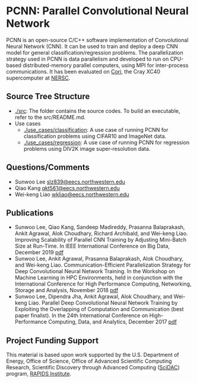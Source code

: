 # PCNN: Parallel Convolutional Neural Network
PCNN is an open-source C/C++ software implementation of Convolutional Neural Network (CNN).
It can be used to train and deploy a deep CNN model for general classification/regression problems.
The parallelization strategy used in PCNN is data parallelism and developed to run on
CPU-based distributed-memory parallel computers, using MPI for inter-process communications.
It has been evaluated on [Cori](https://www.nersc.gov/systems/cori/), the Cray XC40
supercomputer at [NERSC](https://www.nersc.gov). 

## Source Tree Structure
 + [./src](src): The folder contains the source codes.
   To build an executable, refer to the src/README.md.
 + Use cases
   + [./use_cases/classification](use_cases/classification): A use case of running PCNN for classification problems using CIFAR10 and ImageNet data.
   + [./use_cases/regression](use_cases/regression): A use case of running  PCNN for regression problems using DIV2K image super-resolution data.

## Questions/Comments
 + Sunwoo Lee <slz839@eecs.northwestern.edu>
 + Qiao Kang <qkt561@eecs.northwestern.edu>
 + Wei-keng Liao <wkliao@eecs.northwestern.edu>

## Publications
* Sunwoo Lee, Qiao Kang, Sandeep Madireddy, Prasanna Balaprakash, Ankit Agrawal, Alok Choudhary, Richard Archibald, and Wei-keng Liao. Improving Scalability of Parallel CNN Training by Adjusting Mini-Batch Size at Run-Time. In IEEE International Conference on Big Data, December 2019 [pdf](http://cucis.eecs.northwestern.edu/publications/pdf/LKM19.pdf)
* Sunwoo Lee, Ankit Agrawal, Prasanna Balaprakash, Alok Choudhary, and Wei-keng Liao. Communication-Efficient Parallelization Strategy for Deep Convolutional Neural Network Training. In the Workshop on Machine Learning in HPC Environments, held in conjunction with the International Conference for High Performance Computing, Networking, Storage and Analysis, November 2018 [pdf](http://cucis.eecs.northwestern.edu/publications/pdf/LAB18.pdf)
* Sunwoo Lee, Dipendra Jha, Ankit Agrawal, Alok Choudhary, and Wei-keng Liao. Parallel Deep Convolutional Neural Network Training by Exploiting the Overlapping of Computation and Communication (best paper finalist). In the 24th International Conference on High-Performance Computing, Data, and Analytics, December 2017 [pdf](http://cucis.eecs.northwestern.edu/publications/pdf/LJA17.pdf)

## Project Funding Support
This material is based upon work supported by the U.S. Department of Energy,
Office of Science, Office of Advanced Scientific Computing Research, Scientific
Discovery through Advanced Computing ([SciDAC](https://www.scidac.gov)) program,
[RAPIDS Institute](https://rapids.lbl.gov).
